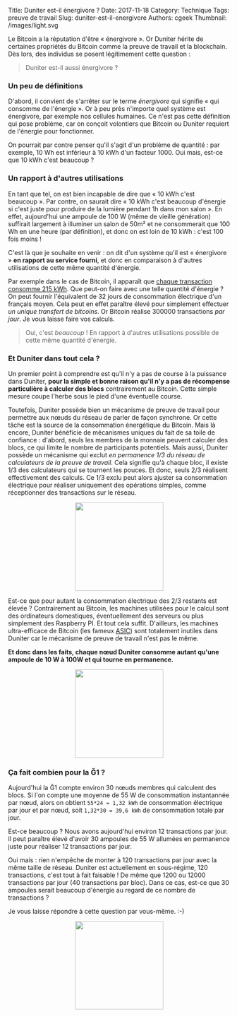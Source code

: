 Title: Duniter est-il énergivore ?
Date: 2017-11-18
Category: Technique
Tags: preuve de travail
Slug: duniter-est-il-energivore
Authors: cgeek
Thumbnail: /images/light.svg

Le Bitcoin a la réputation d'être « énergivore ». Or Duniter hérite de certaines propriétés du Bitcoin comme la preuve de travail et la blockchain. Dès lors, des individus se posent légitimement cette question : 

> Duniter est-il aussi énergivore ?

### Un peu de définitions

D'abord, il convient de s'arrêter sur le terme *énergivore* qui signifie « qui consomme de l'énergie ». Or à peu près n'importe quel système est énergivore, par exemple nos cellules humaines. Ce n'est pas cette définition qui pose problème, car on conçoit volontiers que Bitcoin ou Duniter requiert de l'énergie pour fonctionner.

On pourrait par contre penser qu'il s'agit d'un problème de quantité : par exemple, 10 Wh est inférieur à 10 kWh d'un facteur 1000. Oui mais, est-ce que 10 kWh c'est beaucoup ?

### Un rapport à d'autres utilisations

En tant que tel, on est bien incapable de dire que « 10 kWh c'est beaucoup ». Par contre, on saurait dire « 10 kWh c'est beaucoup d'énergie si c'est juste pour produire de la lumière pendant 1h dans mon salon ». En effet, aujourd'hui une ampoule de 100 W (même de vieille génération) suffirait largement à illuminer un salon de 50m² et ne consommerait que 100 Wh en une heure (par définition), et donc on est loin de 10 kWh : c'est 100 fois moins !

C'est là que je souhaite en venir : on dit d'un système qu'il est « énergivore » **en rapport au service fourni**, et donc en comparaison à d'autres utilisations de cette même quantité d'énergie.

Par exemple dans le cas de Bitcoin, il apparaît que [chaque transaction consomme 215 kWh](https://mrmondialisation.org/le-bitcoin-est-devenu-un-enfer-energetique/). Que peut-on faire avec une telle quantité d'énergie ? On peut fournir l'équivalent de 32 jours de consommation électrique d'un français moyen. Cela peut en effet paraître élevé pour simplement effectuer *un unique transfert de bitcoins*. Or Bitcoin réalise 300000 transactions *par jour*. Je vous laisse faire vos calculs.

> Oui, c'est *beaucoup* ! En rapport à d'autres utilisations possible de cette même quantité d'énergie.

### Et Duniter dans tout cela ?

Un premier point à comprendre est qu'il n'y a pas de course à la puissance dans Duniter, **pour la simple et bonne raison qu'il n'y a pas de récompense particulière à calculer des blocs** contrairement au Bitcoin. Cette simple mesure coupe l'herbe sous le pied d'une éventuelle course.

Toutefois, Duniter possède bien un mécanisme de preuve de travail pour permettre aux nœuds du réseau de parler de façon synchrone. Or cette tâche est la source de la consommation énergétique du Bitcoin. Mais là encore, Duniter bénéficie de mécanismes uniques du fait de sa toile de confiance : d'abord, seuls les membres de la monnaie peuvent calculer des blocs, ce qui limite le nombre de participants potentiels. Mais aussi, Duniter possède un mécanisme qui exclut *en permanence 1/3 du réseau de calculateurs de la preuve de travail*. Cela signifie qu'à chaque bloc, il existe 1/3 des calculateurs qui se tournent les pouces. Et donc, seuls 2/3 réalisent effectivement des calculs. Ce 1/3 exclu peut alors ajuster sa consommation électrique pour réaliser uniquement des opérations simples, comme réceptionner des transactions sur le réseau.

<center><image src="../images/networking.svg" width="200px"/></center>

Est-ce que pour autant la consommation électrique des 2/3 restants est élevée ? Contrairement au Bitcoin, les machines utilisées pour le calcul sont des ordinateurs domestiques, éventuellement des serveurs ou plus simplement des Raspberry PI. Et tout cela suffit. D'ailleurs, les machines ultra-efficace de Bitcoin (les fameux [ASIC](https://en.bitcoin.it/wiki/ASIC)) sont totalement inutiles dans Duniter car le mécanisme de preuve de travail n'est pas le même.

**Et donc dans les faits, chaque nœud Duniter consomme autant qu'une ampoule de 10 W à 100W et qui tourne en permanence.**

<center><image src="../images/light.svg" width="200px"/></center>

### Ça fait combien pour la Ğ1 ?

Aujourd'hui la Ğ1 compte environ 30 nœuds membres qui calculent des blocs. Si l'on compte une moyenne de 55 W de consommation instantannée par nœud, alors on obtient `55*24 = 1,32 kWh` de consommation électrique par jour et par nœud, soit `1,32*30 = 39,6 kWh` de consommation totale par jour.

Est-ce beaucoup ? Nous avons aujourd'hui environ 12 transactions par jour. Il peut paraître élevé d'avoir 30 ampoules de 55 W allumées en permanence juste pour réaliser 12 transactions par jour.

Oui mais : rien n'empêche de monter à 120 transactions par jour avec la même taille de réseau. Duniter est actuellement en sous-régime, 120 transactions, c'est tout à fait faisable ! De même que 1200 ou 12000 transactions par jour (40 transactions par bloc). Dans ce cas, est-ce que 30 ampoules serait beaucoup d'énergie au regard de ce nombre de transactions ?

Je vous laisse répondre à cette question par vous-même. :-)

<center><image src="../images/duniter-logo.png" width="200px"/></center>